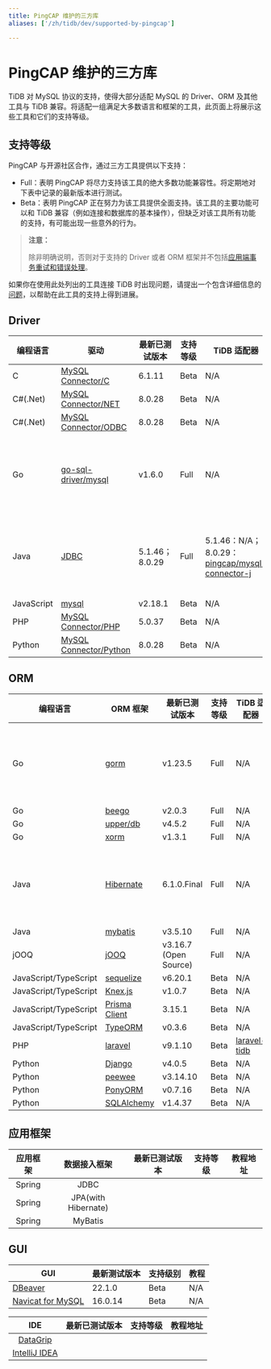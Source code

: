 ```yaml
---
title: PingCAP 维护的三方库
aliases: ['/zh/tidb/dev/supported-by-pingcap']

---
```


# PingCAP 维护的三方库

TiDB 对 MySQL 协议的支持，使得大部分适配 MySQL 的 Driver、ORM 及其他工具与 TiDB 兼容。将适配一组满足大多数语言和框架的工具，此页面上将展示这些工具和它们的支持等级。

## 支持等级

PingCAP 与开源社区合作，通过三方工具提供以下支持：

- Full：表明 PingCAP 将尽力支持该工具的绝大多数功能兼容性。将定期地对下表中记录的最新版本进行测试。
- Beta：表明 PingCAP 正在努力为该工具提供全面支持。该工具的主要功能可以和 TiDB 兼容（例如连接和数据库的基本操作），但缺乏对该工具所有功能的支持，有可能出现一些意外的行为。

> **注意：**
>
> 除非明确说明，否则对于支持的 Driver 或者 ORM 框架并不包括[应用端事务重试和错误处理](/develop/dev-guide-transaction-troubleshoot.md#应用端重试和错误处理)。

如果你在使用此处列出的工具连接 TiDB 时出现问题，请提出一个包含详细信息的[问题](https://github.com/pingcap/tidb/issues/new?assignees=&labels=type%2Fquestion&template=general-question.md)，以帮助在此工具的支持上得到进展。

## Driver

| 编程语言       | 驱动                                                                       | 最新已测试版本 | 支持等级 | TiDB 适配器                                                                                   | 教程                                                                             |
|------------|--------------------------------------------------------------------------|---------|------|--------------------------------------------------------------------------------------------|--------------------------------------------------------------------------------|
| C          | [MySQL Connector/C](https://downloads.mysql.com/archives/c-c/)           | 6.1.11  | Beta | N/A                                                                                        | N/A                                                                            |
| C#(.Net)   | [MySQL Connector/NET](https://downloads.mysql.com/archives/c-net/)       | 8.0.28  | Beta | N/A                                                                                        | N/A                                                                            |
| C#(.Net)   | [MySQL Connector/ODBC](https://downloads.mysql.com/archives/c-odbc/)     | 8.0.28  | Beta | N/A                                                                                        | N/A                                                                            |
| Go         | [go-sql-driver/mysql](https://github.com/go-sql-driver/mysql)            | v1.6.0  | Full | N/A                                                                                        | [TiDB 和 Golang 的简单 CRUD 应用程序](/develop/dev-guide-sample-application-golang.md) |
| Java       | [JDBC](https://dev.mysql.com/downloads/connector/j/)                     | 5.1.46；8.0.29  | Full | 5.1.46：N/A；8.0.29：[pingcap/mysql-connector-j](https://github.com/pingcap/mysql-connector-j/tree/release/8.0)                                                                                     | [TiDB 和 Java 的简单 CRUD 应用程序](/develop/dev-guide-sample-application-java.md)     |
| JavaScript | [mysql](https://github.com/mysqljs/mysql)                                | v2.18.1 | Beta | N/A                                                                                        | N/A                                                                            |
| PHP        | [MySQL Connector/PHP](https://downloads.mysql.com/archives/c-php/)       | 5.0.37  | Beta | N/A                                                                                        | N/A                                                                            |
| Python     | [MySQL Connector/Python](https://downloads.mysql.com/archives/c-python/) | 8.0.28  | Beta | N/A                                                                                        | N/A                                                                            |

## ORM

| 编程语言                  | ORM 框架                                                                                                                                                                        | 最新已测试版本     | 支持等级 | TiDB 适配器                                               | 教程                                                                             |
|-----------------------|-------------------------------------------------------------------------------------------------------------------------------------------------------------------------------|-------------|------|--------------------------------------------------------|--------------------------------------------------------------------------------|
| Go                    | [gorm](https://github.com/go-gorm/gorm)                                                                                                                                       | v1.23.5     | Full | N/A                                                    | [TiDB 和 Golang 的简单 CRUD 应用程序](/develop/dev-guide-sample-application-golang.md) |
| Go                    | [beego](https://github.com/beego/beego)                                                                                                                                       | v2.0.3      | Full | N/A                                                    | N/A                                                                            |
| Go                    | [upper/db](https://github.com/upper/db)                                                                                                                                       | v4.5.2      | Full | N/A                                                    | N/A                                                                            |
| Go                    | [xorm](https://gitea.com/xorm/xorm)                                                                                                                                           | v1.3.1      | Full | N/A                                                    | N/A                                                                            |
| Java                  | [Hibernate](https://hibernate.org/orm/) | 6.1.0.Final | Full | N/A                                                    | [TiDB 和 Java 的简单 CRUD 应用程序](/develop/dev-guide-sample-application-java.md)     |
| Java                  | [mybatis](https://mybatis.org/mybatis-3/)                                                                                                                                     | v3.5.10     | Full | N/A                                                    | N/A                                                                            |
| jOOQ                  | [jOOQ](https://github.com/jOOQ/jOOQ)                                                                                                                                     | v3.16.7 (Open Source)     | Full | N/A                                                    | N/A                                                                            |
| JavaScript/TypeScript | [sequelize](https://www.npmjs.com/package/sequelize)                                                                                                                          | v6.20.1     | Beta | N/A                                                    | N/A                                                                            |
| JavaScript/TypeScript | [Knex.js](https://knexjs.org/)                                                                                                                                                | v1.0.7      | Beta | N/A                                                    | N/A                                                                            |
| JavaScript/TypeScript | [Prisma Client](https://www.prisma.io/)                                                                                                                                       | 3.15.1      | Beta | N/A                                                    | N/A                                                                            |
| JavaScript/TypeScript | [TypeORM](https://www.npmjs.com/package/typeorm)                                                                                                                              | v0.3.6      | Beta | N/A                                                    | N/A                                                                            |
| PHP                   | [laravel](https://laravel.com/)                                                                                                                                               | v9.1.10     | Beta | [laravel-tidb](https://github.com/colopl/laravel-tidb) | N/A                                                                            |
| Python                | [Django](https://pypi.org/project/Django/)                                                  | v4.0.5      | Beta | N/A                                                    | N/A                                                                            |
| Python                | [peewee](https://github.com/coleifer/peewee/)                                                                                                                                 | v3.14.10    | Beta | N/A                                                    | N/A                                                                            |
| Python                | [PonyORM](https://ponyorm.org/)                                                                                                                                               | v0.7.16     | Beta | N/A                                                    | N/A                                                                            |
| Python                | [SQLAlchemy](https://www.sqlalchemy.org/)                                                                                                                                     | v1.4.37     | Beta | N/A                                                    | N/A                                                                            |

## 应用框架

| 应用框架 |    数据接入框架     | 最新已测试版本 | 支持等级 | 教程地址 |
| :------: | :-----------------: | :------------: | :------: | :------: |
|  Spring  |        JDBC         |
|  Spring  | JPA(with Hibernate) |
|  Spring  |       MyBatis       |

## GUI

| GUI                                           | 最新测试版本  | 支持级别 | 教程  |
|-----------------------------------------------|---------|------|-----|
| [DBeaver](https://dbeaver.io/)                | 22.1.0  | Beta | N/A |
| [Navicat for MySQL](https://www.navicat.com/) | 16.0.14 | Beta | N/A |

|                       IDE                        | 最新已测试版本 | 支持等级 | 教程地址 |
| :----------------------------------------------: | :------------: | :------: | :------: |
| [DataGrip](https://www.jetbrains.com/datagrip/)  |
| [IntelliJ IDEA](https://www.jetbrains.com/idea/) |
